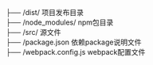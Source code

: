 
├── /dist/ 	项目发布目录  
├── /node_modules/ 	npm包目录  
├── /src/ 	源文件  
├── /package.json 	依赖package说明文件  
├── /webpack.config.js 	webpack配置文件  

